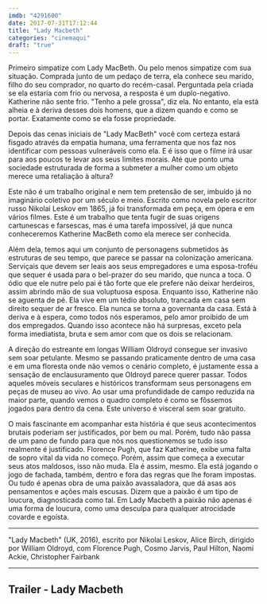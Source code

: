 ```yaml
---
imdb: "4291600"
date: 2017-07-31T17:12:44
title: "Lady Macbeth"
categories: "cinemaqui"
draft: "true"
---
```

Primeiro simpatize com Lady MacBeth. Ou pelo menos simpatize com sua situação. Comprada junto de um pedaço de terra, ela conhece seu marido, filho do seu comprador, no quarto do recém-casal. Perguntada pela criada se ela estaria com frio ou nervosa, a resposta é um duplo-negativo. Katherine não sente frio. "Tenho a pele grossa", diz ela. No entanto, ela está alheia e à deriva desses dois homens, que a dizem quando e como se portar. Exatamente como se ela fosse propriedade.

Depois das cenas iniciais de "Lady MacBeth" você com certeza estará fisgado através da empatia humana, uma ferramenta que nos faz nos identificar com pessoas vulneráveis como ela. E é isso que o filme irá usar para aos poucos te levar aos seus limites morais. Até que ponto uma sociedade estruturada de forma a submeter a mulher como um objeto merece uma retaliação à altura?

Este não é um trabalho original e nem tem pretensão de ser, imbuído já no imaginário coletivo por um século e meio. Escrito como novela pelo escritor russo Nikolai Leskov em 1865, já foi transformada em peça, em ópera e em vários filmes. Este é um trabalho que tenta fugir de suas origens cartunescas e farsescas, mas é uma tarefa impossível, já que nunca conheceremos Katherine MacBeth como ela merece ser conhecida.

Além dela, temos aqui um conjunto de personagens submetidos às estruturas de seu tempo, que parece se passar na colonização americana. Serviçais que devem ser leais aos seus empregadores e uma esposa-troféu que sequer é usada para o bel-prazer do seu marido, que nunca a toca. O ódio que ele nutre pelo pai é tão forte que ele prefere não deixar herdeiros, assim abrindo mão de sua voluptuosa esposa. Enquanto isso, Katherine não se aguenta de pé. Ela vive em um tédio absoluto, trancada em casa sem direito sequer de ar fresco. Ela nunca se torna a governanta da casa. Está à deriva e à espera, como todos nós esperamos, pelo amor proibido de um dos empregados. Quando isso acontece não há surpresas, exceto pela forma imediatista, bruta e sem amor com que os dois se relacionam.

A direção do estreante em longas William Oldroyd consegue ser invasivo sem soar petulante. Mesmo se passando praticamente dentro de uma casa e em uma floresta onde não vemos o cenário completo, é justamente essa a sensação de enclausuramento que Oldroyd parece querer passar. Todos aqueles móveis seculares e históricos transformam seus personagens em peças de museu ao vivo. Ao usar uma profundidade de campo reduzida na maior parte, quando vemos o quadro completo é como se fôssemos jogados para dentro da cena. Este universo é visceral sem soar gratuito.

O mais fascinante em acompanhar esta história é que seus acontecimentos brutais poderiam ser justificados, por bem ou mal. Porém, tudo não passa de um pano de fundo para que nós nos questionemos se tudo isso realmente é justificado. Florence Pugh, que faz Katherine, exibe uma falta de sopro vital da vida no começo. Porém, assim que começa a executar seus atos maldosos, isso não muda. Ela é assim, mesmo. Ela está jogando o jogo de fachada, também, dentro e fora das regras que lhe foram impostas. Ou tudo é apenas obra de uma paixão avassaladora, que dá asas aos pensamentos e ações mais escusas. Dizem que a paixão é um tipo de loucura, diagnosticada como tal. Em Lady Macbeth a paixão não apenas é uma forma de loucura, como uma desculpa para qualquer atrocidade covarde e egoísta.

<hr>"Lady Macbeth" (UK, 2016), escrito por Nikolai Leskov, Alice Birch, dirigido por William Oldroyd, com Florence Pugh, Cosmo Jarvis, Paul Hilton, Naomi Ackie, Christopher Fairbank<hr>

<h2>Trailer - Lady Macbeth<h2>
